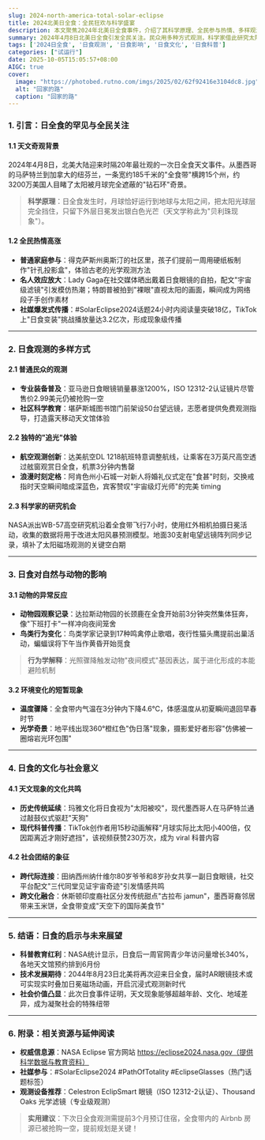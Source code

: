 ```yaml
---
slug: 2024-north-america-total-solar-eclipse
title: 2024北美日全食：全民狂欢与科学盛宴
description: 本文聚焦2024年北美日全食事件，介绍了其科学原理、全民参与热情、多样观测方式，以及对自然和动物的影响、文化与社会意义。此次日食不仅激发了公众对天文的兴趣，推动科普教育，还展现出凝聚社会的价值，为未来天文观测发展带来期待。适合天文爱好者和关注社会现象的读者。
summary: 2024年4月8日北美日全食引发全民关注。民众用多种方式观测，科学家借此研究太阳。日食导致动物行为异常、环境变化，还具文化意义。此次日食推动科普，未来技术或带来新观测体验。
tags: ['2024日全食', '日食观测', '日食影响', '日食文化', '日食科普']
categories: ["试运行"]
date: 2025-10-05T15:05:57+08:00
AIGC: true
cover:
  image: "https://photobed.rutno.com/imgs/2025/02/62f92416e3104dc8.jpg"
  alt: "回家的路"
  caption: "回家的路"
---
```

### 1. 引言：日全食的罕见与全民关注  

#### 1.1 天文奇观背景  
2024年4月8日，北美大陆迎来时隔20年最壮观的一次日全食天文事件。从墨西哥的马萨特兰到加拿大的纽芬兰，一条宽约185千米的"全食带"横跨15个州，约3200万美国人目睹了太阳被月球完全遮蔽的"钻石环"奇景。  

> **科学原理**：日全食发生时，月球恰好运行到地球与太阳之间，把太阳光球层完全挡住，只留下外层日冕发出银白色光芒（天文学称此为"贝利珠现象"）。

#### 1.2 全民热情高涨  
- **普通家庭参与**：得克萨斯州奥斯汀的社区里，孩子们提前一周用硬纸板制作"针孔投影盒"，体验古老的光学观测方法  
- **名人效应放大**：Lady Gaga在社交媒体晒出戴着日食眼镜的自拍，配文"宇宙级滤镜"引发模仿热潮；特朗普被拍到"裸眼"直视太阳的画面，瞬间成为网络段子手创作素材  
- **社媒爆发式传播**：#SolarEclipse2024话题24小时内阅读量突破18亿，TikTok上"日食变装"挑战播放量达3.2亿次，形成现象级传播

---

### 2. 日食观测的多样方式  

#### 2.1 普通民众的观测  
- **专业装备普及**：亚马逊日食眼镜销量暴涨1200%，ISO 12312-2认证镜片尽管售价2.99美元仍被抢购一空  
- **社区科学教育**：堪萨斯城图书馆门前架设50台望远镜，志愿者提供免费观测指导，打造露天移动天文馆体验

#### 2.2 独特的"追光"体验  
- **航空观测创新**：达美航空DL 1218航班特意调整航线，让乘客在3万英尺高空透过舷窗观赏日全食，机票3分钟内售罄  
- **浪漫时刻定格**：阿肯色州小石城一对新人将婚礼仪式定在"食甚"时刻，交换戒指时天空瞬间暗成深蓝色，宾客赞叹"宇宙级灯光师"的完美 timing

#### 2.3 科学家的研究机会  
NASA派出WB-57高空研究机沿着全食带飞行7小时，使用红外相机拍摄日冕活动，收集的数据将用于改进太阳风暴预测模型。地面30支射电望远镜阵列同步记录，填补了太阳磁场观测的关键空白期

---

### 3. 日食对自然与动物的影响  

#### 3.1 动物的异常反应  
- **动物园观察记录**：达拉斯动物园的长颈鹿在全食开始前3分钟突然集体狂奔，像"下班打卡"一样冲向夜间笼舍  
- **鸟类行为变化**：鸟类学家记录到17种鸣禽停止歌唱，夜行性猫头鹰提前出巢活动，蝙蝠误将下午当作黄昏开始觅食  
> **行为学解释**：光照骤降触发动物"夜间模式"基因表达，属于进化形成的本能避险机制

#### 3.2 环境变化的短暂现象  
- **温度骤降**：全食带内气温在3分钟内下降4.6℃，体感温度从初夏瞬间退回早春时节  
- **光学奇景**：地平线出现360°橙红色"伪日落"现象，摄影爱好者形容"仿佛被一圈熔岩光环包围"

---

### 4. 日食的文化与社会意义  

#### 4.1 天文现象的文化共鸣  
- **历史传统延续**：玛雅文化将日食视为"太阳被咬"，现代墨西哥人在马萨特兰通过敲鼓仪式驱赶"天狗"  
- **现代科普传播**：TikTok创作者用15秒动画解释"月球实际比太阳小400倍，仅因距离近才刚好遮挡"，该视频获赞230万次，成为 viral 科普内容

#### 4.2 社会团结的象征  
- **跨代际连接**：田纳西州纳什维尔80岁爷爷和8岁孙女共享一副日食眼镜，社交平台配文"三代同堂见证宇宙奇迹"引发情感共鸣  
- **跨文化融合**：休斯顿印度裔社区分发传统甜点"古拉布 jamun"，墨西哥裔邻居带来玉米饼，全食带变成"天空下的国际美食节"

---

### 5. 结语：日食的启示与未来展望  

- **科普教育红利**：NASA统计显示，日食后一周官网青少年访问量增长340%，各地天文馆预约排到6月份  
- **技术发展期待**：2044年8月23日北美将再次迎来日全食，届时AR眼镜技术或可实现实时叠加日冕磁场动画，开启沉浸式观测新时代  
- **社会价值凸显**：此次日食事件证明，天文现象能够超越年龄、文化、地域差异，成为凝聚社会的特殊纽带

---

### 6. 附录：相关资源与延伸阅读  

- **权威信息源**：NASA Eclipse 官方网站 https://eclipse2024.nasa.gov（提供科学数据与教育资料）  
- **社媒参与**：#SolarEclipse2024 #PathOfTotality #EclipseGlasses（热门话题标签）  
- **观测设备推荐**：Celestron EclipSmart 眼镜（ISO 12312-2认证）、Thousand Oaks 光学滤镜（专业级观测）  

> **实用建议**：下次日全食观测需提前3个月预订住宿，全食带内的 Airbnb 房源已被抢购一空，提前规划是关键！
    